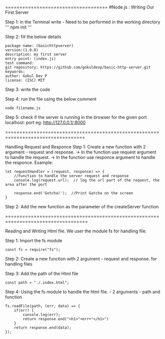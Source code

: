 ==================================== 
#Node.js : Writing Our First Server

Step 1: in the Terminal write - Need to be performed in the working directory
'''
npm init
'''

Step 2: fill the below details

```
package name: (basichttpserver) 
version:(1.0.0) 
description: my first server                                      
entry point: (index.js)                                                                                                                                             
test command:                                                                                                                                                     
git repository: https://github.com/gokuldevp/basic-http-server.git
keywords:                                                                         
author: Gokul Dev P                                                                                                                                       
license: (ISC) MIT  
```

Step 3: write the code

Step 4: run the file using the below comment
```
node filename.js
```

Step 5: check if the server is running in the browser for the given port
localhost: port
eg: http://127.0.0.1/:8000 

==================================================================================

Handling Request and Responce
Step 1: Create a new function with 2 argument - request and response.
-> In the function use request argument to handle the request.
-> In the function use responce argument to handle the responce.
Example:
```
let requestHandler = (request, response) => {
    //Function to handle the server request and response
    console.log(request.url);  // log the url part of the request, the area after the port

    response.end('Gotcha!');  //Print Gatcha on the screen
}
```

Step 2: Add the new function as the parameter of the createServer function

===================================================================================

Reading and Writing Html file.
We user the module fs for handling file.

Step 1: Import the fs module
```
const fs = require("fs");
```
Step 2: Create a new function with 2 argument - request and response. for handling files

Step 3: Add the path of the Html file
```
const path = "./.index.html"; 
```
Step 4: Using the fs module to handle the html file. - 2 arguments - path and function
```
fs.readFile(path, (err, data) => {
    if(err) {
        console.log(err);
        return response.end("<h1>"+err+"</h1>")
    }
    return response.end(data);
}); 
``` 